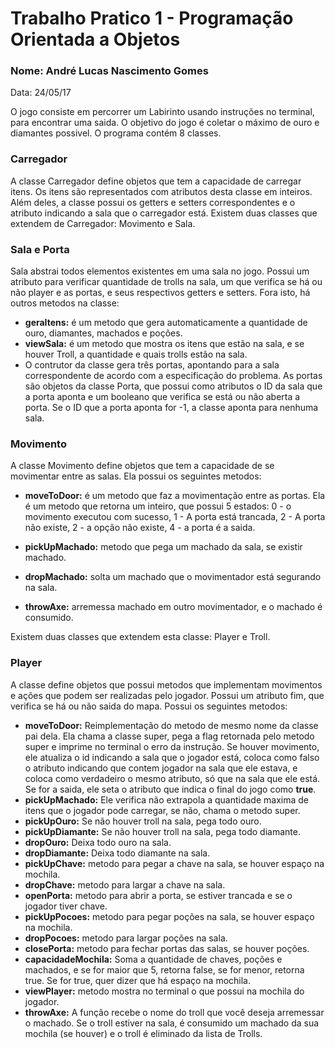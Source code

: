 # Trabalho Pratico 1 - Programação Orientada a Objetos
### Nome: André Lucas Nascimento Gomes
Data: 24/05/17


O jogo consiste em percorrer um Labirinto usando instruções no terminal, para encontrar uma saida. O objetivo do jogo é coletar o máximo de ouro e diamantes possivel. O programa contém 8 classes. 

### Carregador

A classe Carregador define objetos que tem a capacidade de carregar itens. Os itens são representados com atributos desta classe em inteiros. Além deles, a classe possui os getters e setters correspondentes e o atributo indicando a sala que o carregador está. Existem duas classes que extendem de Carregador: Movimento e Sala.

### Sala e Porta

Sala abstrai todos elementos existentes em uma sala no jogo. Possui um atributo para verificar quantidade de trolls na sala, um que verifica se há ou não player e as portas, e seus respectivos getters e setters. Fora isto, há outros metodos na classe:
- **geraItens:** é um metodo que gera automaticamente a quantidade de ouro, diamantes, machados e poções.
- **viewSala:** é um metodo que mostra os itens que estão na sala, e se houver Troll, a quantidade e quais trolls estão na sala.
- O contrutor da classe gera três portas, apontando para a sala correspondente de acordo com a especificação do problema.
As portas são objetos da classe Porta, que possui como atributos o ID da sala que a porta aponta e um booleano que verifica se está ou não aberta a porta. Se o ID que a porta aponta for -1, a classe aponta para nenhuma sala.

### Movimento

A classe Movimento define objetos que tem a capacidade de se movimentar entre as salas. Ela possui os seguintes metodos:
- **moveToDoor:** é um metodo que faz a movimentação entre as portas. Ela é um metodo que retorna um inteiro, que possui 5 estados: 0 - o movimento executou com sucesso, 1 - A porta está trancada, 2 - A porta não existe, 2 - a opção não existe, 4 - a porta é a saida.
- **pickUpMachado:** metodo que pega um machado da sala, se existir machado.

- **dropMachado:** solta um machado que o movimentador está segurando na sala.

- **throwAxe:** arremessa machado em outro movimentador, e o machado é consumido.

Existem duas classes que extendem esta classe: Player e Troll.

### Player

A classe define objetos que possui metodos que implementam movimentos e ações que podem ser realizadas pelo jogador. Possui um atributo fim, que verifica se há ou não saida do mapa. Possui os seguintes metodos:
- **moveToDoor:** Reimplementação do metodo de mesmo nome da classe pai dela. Ela chama a classe super, pega a flag retornada pelo metodo super e imprime no terminal o erro da instrução. Se houver movimento, ele atualiza o id indicando a sala que o jogador está, coloca como falso o atributo indicando que contem jogador na sala que ele estava, e coloca como verdadeiro o mesmo atributo, só que na sala que ele está. Se for a saida, ele seta o atributo que indica o final do jogo como **true**.
- **pickUpMachado:** Ele verifica não extrapola a quantidade maxima de itens que o jogador pode carregar, se não, chama o metodo super.
- **pickUpOuro:** Se não houver troll na sala, pega todo ouro.
- **pickUpDiamante:** Se não houver troll na sala, pega todo diamante.
- **dropOuro:** Deixa todo ouro na sala.
- **dropDiamante:** Deixa todo diamante na sala.
- **pickUpChave:** metodo para pegar a chave na sala, se houver espaço na mochila.
- **dropChave:** metodo para largar a chave na sala.
- **openPorta:** metodo para abrir a porta, se estiver trancada e se o jogador tiver chave.
- **pickUpPocoes:** metodo para pegar poções na sala, se houver espaço na mochila.
- **dropPocoes:** metodo para largar poções na sala.
- **closePorta:** metodo para fechar portas das salas, se houver poções.
- **capacidadeMochila:** Soma a quantidade de chaves, poções e machados, e se for maior que 5, retorna false, se for menor, retorna true. Se for true, quer dizer que há espaço na mochila.
- **viewPlayer:** metodo mostra no terminal o que possui na mochila do jogador.
- **throwAxe:** A função recebe o nome do troll que você deseja arremessar o machado. Se o troll estiver na sala, é consumido um machado da sua mochila (se houver) e o troll é eliminado da lista de Trolls.

